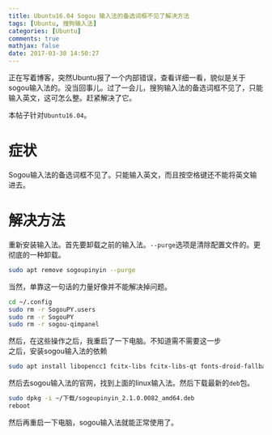 ```yaml
---
title: Ubuntu16.04 Sogou 输入法的备选词框不见了解决方法
tags: [Ubuntu, 搜狗输入法]
categories: [Ubuntu]
comments: true
mathjax: false
date: 2017-03-30 14:50:27
---
```

正在写着博客，突然Ubuntu报了一个内部错误，查看详细一看，貌似是关于sogou输入法的。没当回事儿。过了一会儿，搜狗输入法的备选词框不见了，只能输入英文，这可怎么整。赶紧解决了它。  

<!-- more -->

本帖子针对`Ubuntu16.04`。  
# 症状
Sogou输入法的备选词框不见了。只能输入英文，而且按空格键还不能将英文输进去。  

# 解决方法
重新安装输入法。首先要卸载之前的输入法。`--purge`选项是清除配置文件的。更彻底的一种卸载。  
```sh
sudo apt remove sogoupinyin --purge
```
当然，单靠这一句话的力量好像并不能解决掉问题。  
```sh
cd ~/.config
sudo rm -r SogouPY.users
sudo rm -r SogouPY
sudo rm -r sogou-qimpanel
```
然后，在这些操作之后，我重启了一下电脑。不知道需不需要这一步  
之后，安装sogou输入法的依赖  
```sh
sudo apt install libopencc1 fcitx-libs fcitx-libs-qt fonts-droid-fallback
```
然后去sogou输入法的官网，找到上面的linux输入法。然后下载最新的`deb`包。  
```sh
sudo dpkg -i ~/下载/sogoupinyin_2.1.0.0082_amd64.deb
reboot
```
然后再重启一下电脑，sogou输入法就能正常使用了。  

